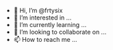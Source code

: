 - 👋 Hi, I’m @frtysix
- 👀 I’m interested in ...
- 🌱 I’m currently learning ...
- 💞️ I’m looking to collaborate on ...
- 📫 How to reach me ...

<!---
frtysix/frtysix is a ✨ special ✨ repository because its `README.md` (this file) appears on your GitHub profile.
You can click the Preview link to take a look at your changes.
--->
